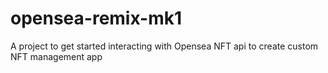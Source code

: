 # opensea-remix-mk1
A project to get started interacting with Opensea NFT api to create custom NFT management app
